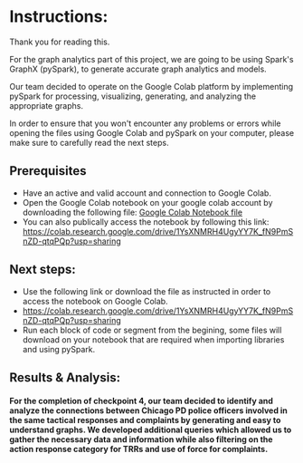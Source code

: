 # Instructions:

Thank you for reading this.

For the graph analytics part of this project, we are going to be using Spark's GraphX (pySpark), to generate accurate graph analytics and models.

Our team decided to operate on the Google Colab platform by implementing pySpark for processing, visualizing, generating, and analyzing the appropriate graphs. 

In order to ensure that you won't encounter any problems or errors while opening the files using Google Colab and pySpark on your computer, please make sure to
carefully read the next steps.

## Prerequisites
- Have an active and valid account and connection to Google Colab.
- Open the Google Colab notebook on your google colab account by downloading the following file: [Google Colab Notebook file](src/Checkpoint_4_Revised.ipynb)
- You can also publically access the notebook by following this link: https://colab.research.google.com/drive/1YsXNMRH4UgyYY7K_fN9PmSnZD-qtqPQp?usp=sharing

## Next steps:
- Use the following link or download the file as instructed in order to access the notebook on Google Colab.
- https://colab.research.google.com/drive/1YsXNMRH4UgyYY7K_fN9PmSnZD-qtqPQp?usp=sharing
- Run each block of code or segment from the begining, some files will download on your notebook that are required when importing libraries and using pySpark.

## Results & Analysis:
#### For the completion of checkpoint 4, our team decided to identify and analyze the connections between Chicago PD police officers involved in the same tactical responses and complaints by generating and easy to understand graphs. We developed additional queries which allowed us to gather the necessary data and information while also filtering on the action response category for TRRs and use of force for complaints.


